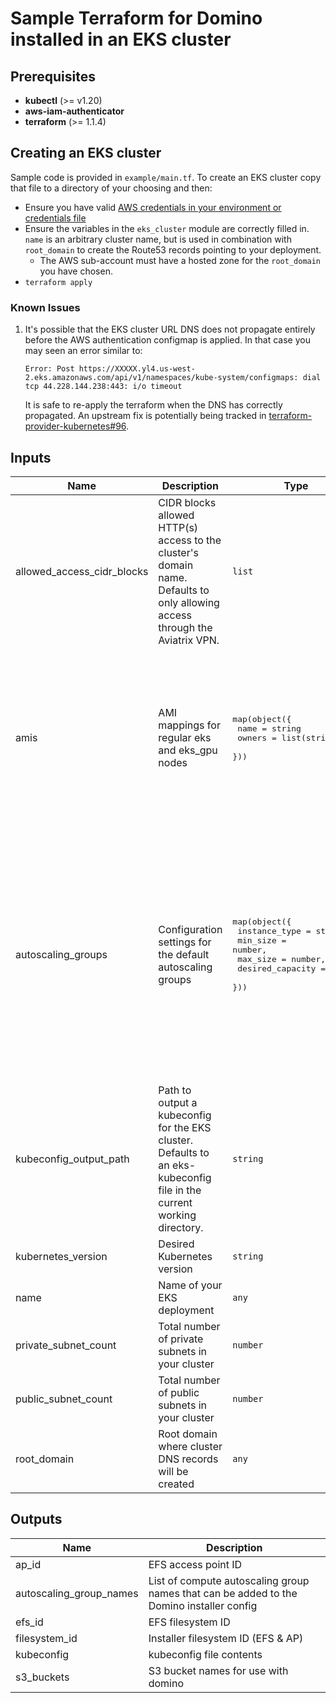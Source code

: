 # Sample Terraform for Domino installed in an EKS cluster

## Prerequisites

- **kubectl** (>= v1.20)
- **aws-iam-authenticator**
- **terraform** (>= 1.1.4)

## Creating an EKS cluster

Sample code is provided in `example/main.tf`. To create an EKS cluster copy that file to a directory of your choosing and then:

* Ensure you have valid [AWS credentials in your environment or credentials file](https://www.terraform.io/docs/providers/aws/index.html#authentication)
* Ensure the variables in the `eks_cluster` module are correctly filled in. `name` is an arbitrary cluster name, but is used in combination with `root_domain` to create the Route53 records pointing to your deployment.
  * The AWS sub-account must have a hosted zone for the `root_domain` you have chosen.
* `terraform apply`

### Known Issues

1. It's possible that the EKS cluster URL DNS does not propagate entirely before the AWS authentication configmap is applied. In that case you may seen an error similar to:
    ```
    Error: Post https://XXXXX.yl4.us-west-2.eks.amazonaws.com/api/v1/namespaces/kube-system/configmaps: dial tcp 44.228.144.238:443: i/o timeout
    ```
    It is safe to re-apply the terraform when the DNS has correctly propagated. An upstream fix is potentially being tracked in [terraform-provider-kubernetes#96](https://github.com/terraform-providers/terraform-provider-kubernetes/issues/96).

## Inputs

| Name | Description | Type | Default | Required |
|------|-------------|------|---------|:--------:|
| allowed\_access\_cidr\_blocks | CIDR blocks allowed HTTP(s) access to the cluster's domain name. Defaults to only allowing access through the Aviatrix VPN. | `list` | <pre>[<br>  "52.206.158.130/32",<br>  "52.25.178.121/32",<br>  "52.56.39.158/32",<br>  "13.126.91.85/32"<br>]</pre> | no |
| amis | AMI mappings for regular eks and eks\_gpu nodes | <pre>map(object({<br>    name   = string<br>    owners = list(string)<br>  }))</pre> | <pre>{<br>  "eks": {<br>    "name": "amazon-eks-node-%s-v*",<br>    "owners": [<br>      "602401143452"<br>    ]<br>  },<br>  "eks_gpu": {<br>    "name": "amazon-eks-gpu-node-%s-v*",<br>    "owners": [<br>      "602401143452"<br>    ]<br>  }<br>}</pre> | no |
| autoscaling\_groups | Configuration settings for the default autoscaling groups | <pre>map(object({<br>    instance_type    = string,<br>    min_size         = number,<br>    max_size         = number,<br>    desired_capacity = number<br>  }))</pre> | <pre>{<br>  "compute": {<br>    "desired_capacity": 0,<br>    "instance_type": "m5.2xlarge",<br>    "max_size": 10,<br>    "min_size": 0<br>  },<br>  "gpu": {<br>    "desired_capacity": 0,<br>    "instance_type": "p3.2xlarge",<br>    "max_size": 1,<br>    "min_size": 0<br>  },<br>  "platform": {<br>    "desired_capacity": 1,<br>    "instance_type": "m5.2xlarge",<br>    "max_size": 1,<br>    "min_size": 0<br>  }<br>}</pre> | no |
| kubeconfig\_output\_path | Path to output a kubeconfig for the EKS cluster. Defaults to an eks-kubeconfig file in the current working directory. | `string` | `""` | no |
| kubernetes\_version | Desired Kubernetes version | `string` | `"1.21"` | no |
| name | Name of your EKS deployment | `any` | n/a | yes |
| private\_subnet\_count | Total number of private subnets in your cluster | `number` | `3` | no |
| public\_subnet\_count | Total number of public subnets in your cluster | `number` | `3` | no |
| root\_domain | Root domain where cluster DNS records will be created | `any` | n/a | yes |

## Outputs

| Name | Description |
|------|-------------|
| ap\_id | EFS access point ID |
| autoscaling\_group\_names | List of compute autoscaling group names that can be added to the Domino installer config |
| efs\_id | EFS filesystem ID |
| filesystem\_id | Installer filesystem ID (EFS & AP) |
| kubeconfig | kubeconfig file contents |
| s3\_buckets | S3 bucket names for use with domino |
